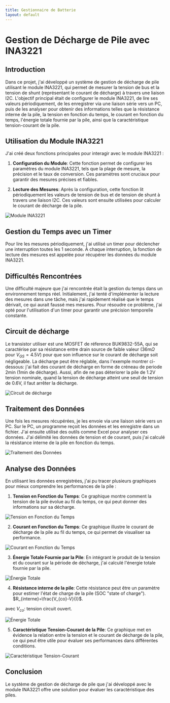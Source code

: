 ```yaml
---
title: Gestionnaire de Batterie
layout: default
---
```


# Gestion de Décharge de Pile avec INA3221

## Introduction

Dans ce projet, j'ai développé un système de gestion de décharge de pile utilisant le module INA3221, qui permet de mesurer la tension de bus et la tension de shunt (représentant le courant de décharge) à travers une liaison I2C. L'objectif principal était de configurer le module INA3221, de lire ses valeurs périodiquement, de les enregistrer via une liaison série vers un PC, puis de les analyser pour obtenir des informations telles que la résistance interne de la pile, la tension en fonction du temps, le courant en fonction du temps, l'énergie totale fournie par la pile, ainsi que la caractéristique tension-courant de la pile.

## Utilisation du Module INA3221

J'ai créé deux fonctions principales pour interagir avec le module INA3221 :

1. **Configuration du Module**: Cette fonction permet de configurer les paramètres du module INA3221, tels que la plage de mesure, la précision et le taux de conversion. Ces paramètres sont cruciaux pour garantir des mesures précises et fiables.

2. **Lecture des Mesures**: Après la configuration, cette fonction lit périodiquement les valeurs de tension de bus et de tension de shunt à travers une liaison I2C. Ces valeurs sont ensuite utilisées pour calculer le courant de décharge de la pile.

![Module INA3221](Images/Module_mesure.jpg)

## Gestion du Temps avec un Timer

Pour lire les mesures périodiquement, j'ai utilisé un timer pour déclencher une interruption toutes les 1 seconde. À chaque interruption, la fonction de lecture des mesures est appelée pour récupérer les données du module INA3221.

## Difficultés Rencontrées

Une difficulté majeure que j'ai rencontrée était la gestion du temps dans un environnement temps réel. Initialement, j'ai tenté d'implémenter la lecture des mesures dans une tâche, mais j'ai rapidement réalisé que le temps dérivait, ce qui aurait faussé mes mesures. Pour résoudre ce problème, j'ai opté pour l'utilisation d'un timer pour garantir une précision temporelle constante.

## Circuit de décharge

Le transistor utiliser est une MOSFET de réference BUK9832-55A, qui se caractérise par sa résistance entre drain source de faible valeur (36m$\Omega$ pour $V_{GS}=4.5V$) pour que son influence sur le courant de décharge soit négligeable. La décharge peut être réglable, dans l'exemple montrer ci-dessous: j'ai fait des courant de décharge en forme de créneau de periode 2min (1min de décharge). Aussi, afin de ne pas déteriorer la pile de 1.2V tension nominale, quand la tension de décharge atteint une seuil de tension de 0.6V, il faut arrêter la décharge.

![Circuit de décharge](Images/Circuit_décharge.png)

## Traitement des Données

Une fois les mesures récupérées, je les envoie via une liaison série vers un PC. Sur le PC, un programme reçoit les données et les enregistre dans un fichier. J'ai ensuite utilisé des outils comme Excel pour analyser ces données. J'ai délimité les données de tension et de courant, puis j'ai calculé la résistance interne de la pile en fonction du temps.

![Traitement des Données](Images/Tension_pile_1_NiMH_1.2V_2500mAh.png)

## Analyse des Données

En utilisant les données enregistrées, j'ai pu tracer plusieurs graphiques pour mieux comprendre les performances de la pile :

1. **Tension en Fonction du Temps**: Ce graphique montre comment la tension de la pile évolue au fil du temps, ce qui peut donner des informations sur sa décharge.

![Tension en Fonction du Temps](Images/Tension_pile_1_NiMH_1.2V_2500mAh.png)

2. **Courant en Fonction du Temps**: Ce graphique illustre le courant de décharge de la pile au fil du temps, ce qui permet de visualiser sa performance.

![Courant en Fonction du Temps](Images/Courant_pile_1_NiMH_1.2V_2500mAh.png)

3. **Énergie Totale Fournie par la Pile**: En intégrant le produit de la tension et du courant sur la période de décharge, j'ai calculé l'énergie totale fournie par la pile.

![Énergie Totale](Images/Energie_pile_1_NiMH_1.2V_2500mAh.png)

4. **Résistance interne de la pile**: Cette résistance peut être un paramètre pour estimer l'état de charge de la pile (SOC "state of charge").       $R_{interne}=\frac{V_{co}-V}{I}$.

avec $V_{co}$: tension circuit ouvert.

![Énergie Totale](Images/Résistance_interne_pile_1_NiMH_1.2V_2500mAh.png)

5. **Caractéristique Tension-Courant de la Pile**: Ce graphique met en évidence la relation entre la tension et le courant de décharge de la pile, ce qui peut être utile pour évaluer ses performances dans différentes conditions.

![Caractéristique Tension-Courant](Images/Tension_Courant_1_NiMH_1.2V_2500mAh.png)

## Conclusion

Le système de gestion de décharge de pile que j'ai développé avec le module INA3221 offre une solution pour évaluer les caractéristique des piles.
